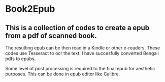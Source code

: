 # Book2Epub
## This is a collection of codes to create a epub from a pdf of scanned book. 

The resulting epub can be then read in a Kindle or other e-readers.
These codes use Tesseract to ocr the text.
I have succesfully converted Bengali pdfs to epubs.  

Some level of post processing is required to the final epub for aesthetic purposes. This can be done in epub editor like Calibre.
